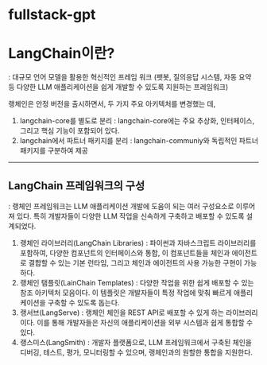 # fullstack-gpt

# LangChain이란?
: 대규모 언어 모델을 활용한 혁신적인 프레임 워크
(팻봇, 질의응답 시스템, 자동 요약 등 다양한 LLM 애플리케이션을 쉽게 개발할 수 있도록 지원하는 프레임워크)

랭체인은 안정 버전을 출시하면서, 두 가지 주요 아키텍처를 변경했는 데,
1. langchain-core를 별도로 분리 : langchain-core에는 주요 추상화, 인터페이스, 그리고 핵심 기능이 포함되어 있다.
2. langchain에서 파트너 패키지를 분리 : langchain-communiy와 독립적인 파트너 패키지를 구분하여 제공

***
## LangChain 프레임워크의 구성
: 랭체인 프레임워크는 LLM 애플리케이션 개발에 도움이 되는 여러 구성요소로 이루어져 있다. 특히 개발자들이 다양한 LLM 작업을 신속하게 구축하고 배포할 수 있도록 설계되었다.
1. 랭체인 라이브러리(LangChain Libraries) : 파이썬과 자바스크립트 라이브러리를 포함하여, 다양한 컴포넌트의 인터페이스와 통합, 이 컴포넌트들을 체인과 에이전트로 결합할 수 있는 기본 런타임, 그리고 체인과 에이전트의 사용 가능한 구현이 가능하다.
2. 랭체인 탬플릿(LainChain Templates) : 다양한 작업을 위한 쉽게 배포할 수 있는 참조 아키텍처 모음이다. 이 템플릿은 개발자들이 특정 작업에 맞춰 빠르게 애플리케이션을 구축할 수 있도록 돕는다.
3. 랭서브(LangServe) : 랭체인 체인을 REST API로 배포할 수 있게 하는 라이브러리이다. 이를 통해 개발자들은 자신의 애플리케이션을 외부 시스템과 쉽게 통합할 수 있다.
4. 랭스미스(LangSmith) : 개발자 플랫폼으로, LLM 프레임워크에서 구축된 체인을 디버깅, 테스트, 평가, 모니터링할 수 있으며, 랭체인과의 원할한 통합을 지원한다.
